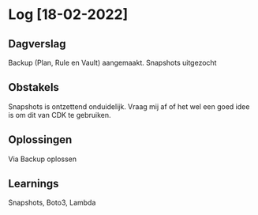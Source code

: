 # Log [18-02-2022]

## Dagverslag
Backup (Plan, Rule en Vault) aangemaakt. Snapshots uitgezocht

## Obstakels
Snapshots is ontzettend onduidelijk. Vraag mij af of het wel een goed idee is om dit van CDK te gebruiken.

## Oplossingen
Via Backup oplossen

## Learnings
Snapshots, Boto3, Lambda
